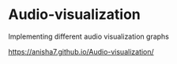 # Audio-visualization
 Implementing different audio visualization graphs

 https://anisha7.github.io/Audio-visualization/
